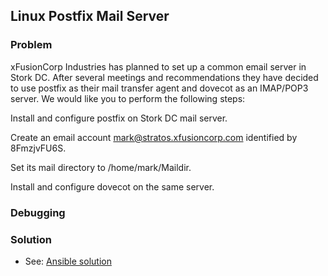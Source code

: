 ## Linux Postfix Mail Server

### Problem

xFusionCorp Industries has planned to set up a common email server in Stork DC. After several meetings and recommendations they have decided to use postfix as their mail transfer agent and dovecot as an IMAP/POP3 server. We would like you to perform the following steps:

Install and configure postfix on Stork DC mail server.

Create an email account mark@stratos.xfusioncorp.com identified by 8FmzjvFU6S.

Set its mail directory to /home/mark/Maildir.

Install and configure dovecot on the same server.

### Debugging

### Solution

- See: [Ansible solution](solution.yaml)
